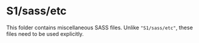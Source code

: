 # S1/sass/etc

This folder contains miscellaneous SASS files. Unlike `"S1/sass/etc"`, these files
need to be used explicitly.
